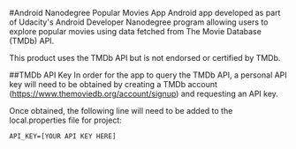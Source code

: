#Android Nanodegree Popular Movies App
Android app developed as part of Udacity's Android Developer Nanodegree program allowing users to explore popular movies using data fetched from The Movie Database (TMDb) API.

This product uses the TMDb API but is not endorsed or certified by TMDb.

##TMDb API Key
In order for the app to query the TMDb API, a personal API key will need to be obtained by creating a TMDb account (https://www.themoviedb.org/account/signup) and requesting an API key.

Once obtained, the following line will need to be added to the local.properties file for project:

```
API_KEY=[YOUR API KEY HERE]
```

